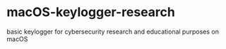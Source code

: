 # macOS-keylogger-research
 basic keylogger for cybersecurity research and educational purposes on macOS
